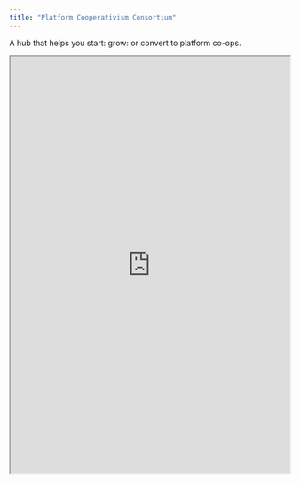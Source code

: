 ```yaml
---
title: "Platform Cooperativism Consortium"
---
```


A hub that helps you start: grow: or convert to platform co-ops.

<iframe height="750" width="100%" src="https://ewelton.github.io/ktest/wiki.html#Platform%20Cooperativism%20Consortium"></iframe>
